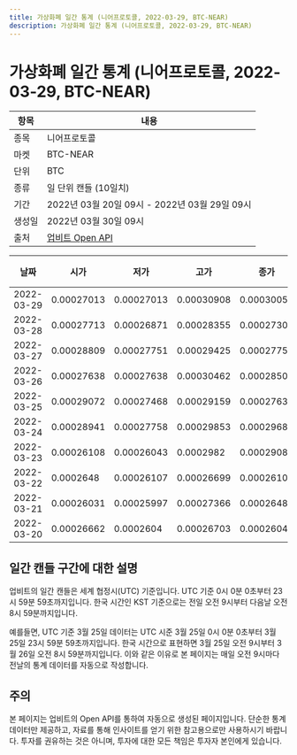 ```yaml
---
title: 가상화폐 일간 통계 (니어프로토콜, 2022-03-29, BTC-NEAR)
description: 가상화폐 일간 통계 (니어프로토콜, 2022-03-29, BTC-NEAR)
---
```



가상화폐 일간 통계 (니어프로토콜, 2022-03-29, BTC-NEAR)
===

|항목|내용|
|--|--|
|종목|니어프로토콜|
|마켓|BTC-NEAR|
|단위|BTC|
|종류|일 단위 캔들 (10일치)|
|기간|2022년 03월 20일 09시 - 2022년 03월 29일 09시|
|생성일|2022년 03월 30일 09시|
|출처|[업비트 Open API](https://docs.upbit.com)|


|날짜|시가|저가|고가|종가|비고|
|--|--|--|--|--|--|
|2022-03-29|0.00027013|0.00027013|0.00030908|0.00030054|    |
|2022-03-28|0.00027713|0.00026871|0.00028355|0.00027302|    |
|2022-03-27|0.00028809|0.00027751|0.00029425|0.00027751|    |
|2022-03-26|0.00027638|0.00027638|0.00030462|0.00028508|    |
|2022-03-25|0.00029072|0.00027468|0.00029159|0.00027638|    |
|2022-03-24|0.00028941|0.00027758|0.00029853|0.00029684|    |
|2022-03-23|0.00026108|0.00026043|0.0002982|0.00029086|    |
|2022-03-22|0.0002648|0.00026107|0.00026699|0.00026108|    |
|2022-03-21|0.00026031|0.00025997|0.00027366|0.0002648|    |
|2022-03-20|0.00026662|0.0002604|0.00026703|0.0002604|    |


일간 캔들 구간에 대한 설명
---


업비트의 일간 캔들은 세계 협정시(UTC) 기준입니다. 
UTC 기준 0시 0분 0초부터 23시 59분 59초까지입니다. 
한국 시간인 KST 기준으로는 전일 오전 9시부터 다음날 오전 8시 59분까지입니다. 


예를들면, UTC 기준 3월 25일 데이터는 UTC 시준 3월 25일 0시 0분 0초부터 3월 25일 23시 59분 59초까지입니다. 
한국 시간으로 표현하면 3월 25일 오전 9시부터 3월 26일 오전 8시 59분까지입니다. 
이와 같은 이유로 본 페이지는 매일 오전 9시마다 전날의 통계 데이터를 자동으로 작성합니다. 


주의
---


본 페이지는 업비트의 Open API를 통하여 자동으로 생성된 페이지입니다. 
단순한 통계 데이터만 제공하고, 자료를 통해 인사이트를 얻기 위한 참고용으로만 사용하시기 바랍니다. 
투자를 권유하는 것은 아니며, 투자에 대한 모든 책임은 투자자 본인에게 있습니다. 

